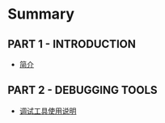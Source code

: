 # Summary

## PART 1 - INTRODUCTION
* [简介](README.md)

## PART 2 - DEBUGGING TOOLS
* [调试工具使用说明](book/debug-tool.md)
